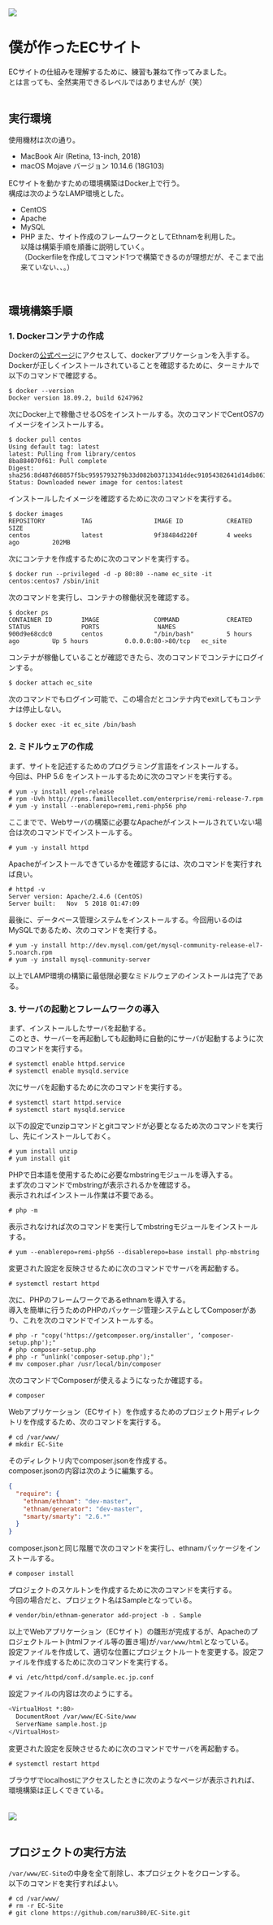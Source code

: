 <img src="https://github.com/naru380/EC-Site/blob/image/my_ec_site.png">
<br>

# 僕が作ったECサイト
ECサイトの仕組みを理解するために、練習も兼ねて作ってみました。<br>
とは言っても、全然実用できるレベルではありませんが（笑）
<br>
<br>

## 実行環境
使用機材は次の通り。
* MacBook Air (Retina, 13-inch, 2018)
* macOS Mojave バージョン 10.14.6 (18G103)

ECサイトを動かすための環境構築はDocker上で行う。<br>
構成は次のようなLAMP環境とした。
* CentOS
* Apache
* MySQL 
* PHP
また、サイト作成のフレームワークとしてEthnamを利用した。<br>
以降は構築手順を順番に説明していく。<br>
（Dockerfileを作成してコマンド1つで構築できるのが理想だが、そこまで出来ていない、、。）
<br>

## 環境構築手順
### 1. Dockerコンテナの作成
Dockerの[公式ページ](https://hub.docker.com)にアクセスして、dockerアプリケーションを入手する。<br>
Dockerが正しくインストールされていることを確認するために、ターミナルで以下のコマンドで確認する。

```shell-session
$ docker --version
Docker version 18.09.2, build 6247962
```

次にDocker上で稼働させるOSをインストールする。次のコマンドでCentOS7のイメージをインストールする。

```shell-session
$ docker pull centos
Using default tag: latest
latest: Pulling from library/centos
8ba884070f61: Pull complete 
Digest: sha256:8d487d68857f5bc9595793279b33d082b03713341ddec91054382641d14db861
Status: Downloaded newer image for centos:latest
```

インストールしたイメージを確認するために次のコマンドを実行する。

```shell-session
$ docker images
REPOSITORY          TAG                 IMAGE ID            CREATED             SIZE
centos              latest              9f38484d220f        4 weeks ago         202MB
```

次にコンテナを作成するために次のコマンドを実行する。

```shell-session
$ docker run --privileged -d -p 80:80 --name ec_site -it centos:centos7 /sbin/init
```

次のコマンドを実行し、コンテナの稼働状況を確認する。

```shell-session
$ docker ps
CONTAINER ID        IMAGE               COMMAND             CREATED             STATUS              PORTS                NAMES
900d9e68cdc0        centos              "/bin/bash"         5 hours ago         Up 5 hours          0.0.0.0:80->80/tcp   ec_site
```

コンテナが稼働していることが確認できたら、次のコマンドでコンテナにログインする。

```shell-session
$ docker attach ec_site
```

次のコマンドでもログイン可能で、この場合だとコンテナ内でexitしてもコンテナは停止しない。
```shell-session
$ docker exec -it ec_site /bin/bash
```


### 2. ミドルウェアの作成
まず、サイトを記述するためのプログラミング言語をインストールする。<br>
今回は、PHP 5.6 をインストールするために次のコマンドを実行する。

```shell-session
# yum -y install epel-release
# rpm -Uvh http://rpms.famillecollet.com/enterprise/remi-release-7.rpm
# yum -y install --enablerepo=remi,remi-php56 php
```

ここまでで、Webサーバの構築に必要なApacheがインストールされていない場合は次のコマンドでインストールする。

```shell-session
# yum -y install httpd
```

Apacheがインストールできているかを確認するには、次のコマンドを実行すれば良い。

```shell-session
# httpd -v
Server version: Apache/2.4.6 (CentOS)
Server built:   Nov  5 2018 01:47:09
```

最後に、データベース管理システムをインストールする。今回用いるのはMySQLであるため、次のコマンドを実行する。

```shell-session
# yum -y install http://dev.mysql.com/get/mysql-community-release-el7-5.noarch.rpm
# yum -y install mysql-community-server
```

以上でLAMP環境の構築に最低限必要なミドルウェアのインストールは完了である。


### 3. サーバの起動とフレームワークの導入
まず、インストールしたサーバを起動する。<br>
このとき、サーバーを再起動しても起動時に自動的にサーバが起動するように次のコマンドを実行する。

```shell-session
# systemctl enable httpd.service
# systemctl enable mysqld.service
```

次にサーバを起動するために次のコマンドを実行する。

```shell-session
# systemctl start httpd.service
# systemctl start mysqld.service
```

以下の設定でunzipコマンドとgitコマンドが必要となるため次のコマンドを実行し、先にインストールしておく。

```shell-session
# yum install unzip
# yum install git
```

PHPで日本語を使用するために必要なmbstringモジュールを導入する。<br>
まず次のコマンドでmbstringが表示されるかを確認する。<br>
表示されればインストール作業は不要である。

```shell-session
# php -m
```

表示されなければ次のコマンドを実行してmbstringモジュールをインストールする。

```shell-session
# yum --enablerepo=remi-php56 --disablerepo=base install php-mbstring
```

変更された設定を反映させるために次のコマンドでサーバを再起動する。

```shell-session
# systemctl restart httpd
```

次に、PHPのフレームワークであるethnamを導入する。<br>
導入を簡単に行うためのPHPのパッケージ管理システムとしてComposerがあり、これを次のコマンドでインストールする。

```shell-session
# php -r "copy('https://getcomposer.org/installer', ‘composer-setup.php');"
# php composer-setup.php
# php -r “unlink('composer-setup.php');"
# mv composer.phar /usr/local/bin/composer
```

次のコマンドでComposerが使えるようになったか確認する。

```shell-session
# composer
```

Webアプリケーション（ECサイト）を作成するためのプロジェクト用ディレクトリを作成するため、次のコマンドを実行する。

```shell_session
# cd /var/www/
# mkdir EC-Site
```

そのディレクトリ内でcomposer.jsonを作成する。<br>
composer.jsonの内容は次のように編集する。

```json
{
  "require": {
    "ethnam/ethnam": "dev-master",
    "ethnam/generator": "dev-master",
    "smarty/smarty": "2.6.*"
  }
}
```

composer.jsonと同じ階層で次のコマンドを実行し、ethnamパッケージをインストールする。

```shell-session
# composer install
```

プロジェクトのスケルトンを作成するために次のコマンドを実行する。<br>
今回の場合だと、プロジェクト名はSampleとなっている。

```shell-session
# vendor/bin/ethnam-generator add-project -b . Sample
```

以上でWebアプリケーション（ECサイト）の雛形が完成するが、Apacheのプロジェクトルート(htmlファイル等の置き場)が`/var/www/html`となっている。<br>
設定ファイルを作成して、適切な位置にプロジェクトルートを変更する。設定ファイルを作成するために次のコマンドを実行する。

```shell-session
# vi /etc/httpd/conf.d/sample.ec.jp.conf
```

設定ファイルの内容は次のようにする。

```bash
<VirtualHost *:80>
  DocumentRoot /var/www/EC-Site/www
  ServerName sample.host.jp
</VirtualHost>
```

変更された設定を反映させるために次のコマンドでサーバを再起動する。

```shell-session
# systemctl restart httpd
```

ブラウザでlocalhostにアクセスしたときに次のようなページが表示されれば、環境構築は正しくできている。
<br>
<br>
<br>
<img src="https://github.com/naru380/EC-Site/blob/image/ethnam_top.png">
<br>
<br>

## プロジェクトの実行方法
`/var/www/EC-Site`の中身を全て削除し、本プロジェクトをクローンする。<br>
以下のコマンドを実行すればよい。

```she-session
# cd /var/www/
# rm -r EC-Site
# git clone https://github.com/naru380/EC-Site.git
```

